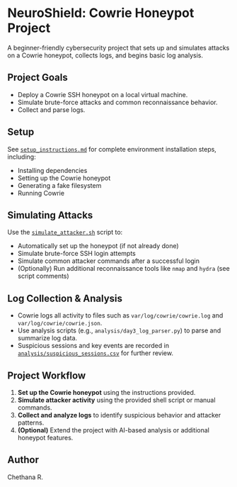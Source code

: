 # NeuroShield: Cowrie Honeypot Project

A beginner-friendly cybersecurity project that sets up and simulates attacks on a Cowrie honeypot, collects logs, and begins basic log analysis.

## Project Goals
- Deploy a Cowrie SSH honeypot on a local virtual machine.
- Simulate brute-force attacks and common reconnaissance behavior.
- Collect and parse logs.

## Setup
See [`setup_instructions.md`](setup_instructions.md) for complete environment installation steps, including:
- Installing dependencies
- Setting up the Cowrie honeypot
- Generating a fake filesystem
- Running Cowrie

## Simulating Attacks
Use the [`simulate_attacker.sh`](simulate_attacker.sh) script to:
- Automatically set up the honeypot (if not already done)
- Simulate brute-force SSH login attempts
- Simulate common attacker commands after a successful login
- (Optionally) Run additional reconnaissance tools like `nmap` and `hydra` (see script comments)

## Log Collection & Analysis
- Cowrie logs all activity to files such as `var/log/cowrie/cowrie.log` and `var/log/cowrie/cowrie.json`.
- Use analysis scripts (e.g., `analysis/day3_log_parser.py`) to parse and summarize log data.
- Suspicious sessions and key events are recorded in [`analysis/suspicious_sessions.csv`](analysis/suspicious_sessions.csv) for further review.

## Project Workflow
1. **Set up the Cowrie honeypot** using the instructions provided.
2. **Simulate attacker activity** using the provided shell script or manual commands.
3. **Collect and analyze logs** to identify suspicious behavior and attacker patterns.
4. **(Optional)** Extend the project with AI-based analysis or additional honeypot features.

## Author
Chethana R.
